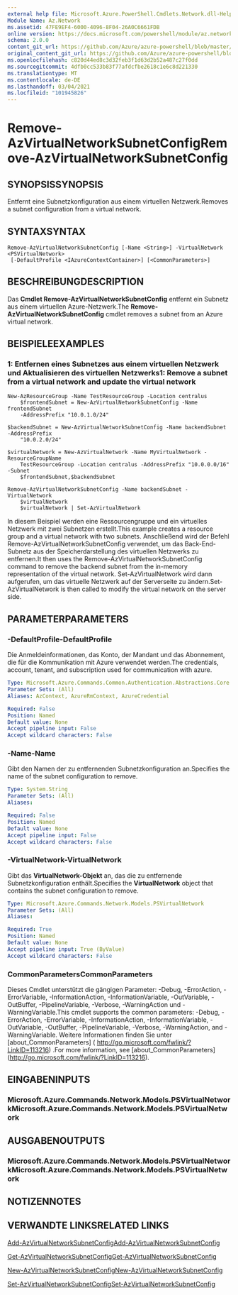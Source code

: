 ```yaml
---
external help file: Microsoft.Azure.PowerShell.Cmdlets.Network.dll-Help.xml
Module Name: Az.Network
ms.assetid: 47FE9EF4-6000-4096-8F04-26A0C6661FDB
online version: https://docs.microsoft.com/powershell/module/az.network/remove-azvirtualnetworksubnetconfig
schema: 2.0.0
content_git_url: https://github.com/Azure/azure-powershell/blob/master/src/Network/Network/help/Remove-AzVirtualNetworkSubnetConfig.md
original_content_git_url: https://github.com/Azure/azure-powershell/blob/master/src/Network/Network/help/Remove-AzVirtualNetworkSubnetConfig.md
ms.openlocfilehash: c820d44ed8c3d32feb3f1d63d2b52a487c27f0dd
ms.sourcegitcommit: 4dfb0cc533b83f77afdcfbe2618c1e6c8d221330
ms.translationtype: MT
ms.contentlocale: de-DE
ms.lasthandoff: 03/04/2021
ms.locfileid: "101945826"
---
```

# <span data-ttu-id="4f22b-101">Remove-AzVirtualNetworkSubnetConfig</span><span class="sxs-lookup"><span data-stu-id="4f22b-101">Remove-AzVirtualNetworkSubnetConfig</span></span>

## <span data-ttu-id="4f22b-102">SYNOPSIS</span><span class="sxs-lookup"><span data-stu-id="4f22b-102">SYNOPSIS</span></span>
<span data-ttu-id="4f22b-103">Entfernt eine Subnetzkonfiguration aus einem virtuellen Netzwerk.</span><span class="sxs-lookup"><span data-stu-id="4f22b-103">Removes a subnet configuration from a virtual network.</span></span>

## <span data-ttu-id="4f22b-104">SYNTAX</span><span class="sxs-lookup"><span data-stu-id="4f22b-104">SYNTAX</span></span>

```
Remove-AzVirtualNetworkSubnetConfig [-Name <String>] -VirtualNetwork <PSVirtualNetwork>
 [-DefaultProfile <IAzureContextContainer>] [<CommonParameters>]
```

## <span data-ttu-id="4f22b-105">BESCHREIBUNG</span><span class="sxs-lookup"><span data-stu-id="4f22b-105">DESCRIPTION</span></span>
<span data-ttu-id="4f22b-106">Das **Cmdlet Remove-AzVirtualNetworkSubnetConfig** entfernt ein Subnetz aus einem virtuellen Azure-Netzwerk.</span><span class="sxs-lookup"><span data-stu-id="4f22b-106">The **Remove-AzVirtualNetworkSubnetConfig** cmdlet removes a subnet from an Azure virtual network.</span></span>

## <span data-ttu-id="4f22b-107">BEISPIELE</span><span class="sxs-lookup"><span data-stu-id="4f22b-107">EXAMPLES</span></span>

### <span data-ttu-id="4f22b-108">1: Entfernen eines Subnetzes aus einem virtuellen Netzwerk und Aktualisieren des virtuellen Netzwerks</span><span class="sxs-lookup"><span data-stu-id="4f22b-108">1: Remove a subnet from a virtual network and update the virtual network</span></span>
```
New-AzResourceGroup -Name TestResourceGroup -Location centralus
    $frontendSubnet = New-AzVirtualNetworkSubnetConfig -Name frontendSubnet 
    -AddressPrefix "10.0.1.0/24"

$backendSubnet = New-AzVirtualNetworkSubnetConfig -Name backendSubnet -AddressPrefix 
    "10.0.2.0/24"

$virtualNetwork = New-AzVirtualNetwork -Name MyVirtualNetwork -ResourceGroupName 
    TestResourceGroup -Location centralus -AddressPrefix "10.0.0.0/16" -Subnet 
    $frontendSubnet,$backendSubnet

Remove-AzVirtualNetworkSubnetConfig -Name backendSubnet -VirtualNetwork 
    $virtualNetwork
    $virtualNetwork | Set-AzVirtualNetwork
```

<span data-ttu-id="4f22b-109">In diesem Beispiel werden eine Ressourcengruppe und ein virtuelles Netzwerk mit zwei Subnetzen erstellt.</span><span class="sxs-lookup"><span data-stu-id="4f22b-109">This example creates a resource group and a virtual network with two subnets.</span></span> <span data-ttu-id="4f22b-110">Anschließend wird der Befehl Remove-AzVirtualNetworkSubnetConfig verwendet, um das Back-End-Subnetz aus der Speicherdarstellung des virtuellen Netzwerks zu entfernen.</span><span class="sxs-lookup"><span data-stu-id="4f22b-110">It then uses the Remove-AzVirtualNetworkSubnetConfig command to remove the backend subnet from the in-memory representation of the virtual network.</span></span> <span data-ttu-id="4f22b-111">Set-AzVirtualNetwork wird dann aufgerufen, um das virtuelle Netzwerk auf der Serverseite zu ändern.</span><span class="sxs-lookup"><span data-stu-id="4f22b-111">Set-AzVirtualNetwork is then called to modify the virtual network on the server side.</span></span>

## <span data-ttu-id="4f22b-112">PARAMETER</span><span class="sxs-lookup"><span data-stu-id="4f22b-112">PARAMETERS</span></span>

### <span data-ttu-id="4f22b-113">-DefaultProfile</span><span class="sxs-lookup"><span data-stu-id="4f22b-113">-DefaultProfile</span></span>
<span data-ttu-id="4f22b-114">Die Anmeldeinformationen, das Konto, der Mandant und das Abonnement, die für die Kommunikation mit Azure verwendet werden.</span><span class="sxs-lookup"><span data-stu-id="4f22b-114">The credentials, account, tenant, and subscription used for communication with azure.</span></span>

```yaml
Type: Microsoft.Azure.Commands.Common.Authentication.Abstractions.Core.IAzureContextContainer
Parameter Sets: (All)
Aliases: AzContext, AzureRmContext, AzureCredential

Required: False
Position: Named
Default value: None
Accept pipeline input: False
Accept wildcard characters: False
```

### <span data-ttu-id="4f22b-115">-Name</span><span class="sxs-lookup"><span data-stu-id="4f22b-115">-Name</span></span>
<span data-ttu-id="4f22b-116">Gibt den Namen der zu entfernenden Subnetzkonfiguration an.</span><span class="sxs-lookup"><span data-stu-id="4f22b-116">Specifies the name of the subnet configuration to remove.</span></span>

```yaml
Type: System.String
Parameter Sets: (All)
Aliases:

Required: False
Position: Named
Default value: None
Accept pipeline input: False
Accept wildcard characters: False
```

### <span data-ttu-id="4f22b-117">-VirtualNetwork</span><span class="sxs-lookup"><span data-stu-id="4f22b-117">-VirtualNetwork</span></span>
<span data-ttu-id="4f22b-118">Gibt das **VirtualNetwork-Objekt** an, das die zu entfernende Subnetzkonfiguration enthält.</span><span class="sxs-lookup"><span data-stu-id="4f22b-118">Specifies the **VirtualNetwork** object that contains the subnet configuration to remove.</span></span>

```yaml
Type: Microsoft.Azure.Commands.Network.Models.PSVirtualNetwork
Parameter Sets: (All)
Aliases:

Required: True
Position: Named
Default value: None
Accept pipeline input: True (ByValue)
Accept wildcard characters: False
```

### <span data-ttu-id="4f22b-119">CommonParameters</span><span class="sxs-lookup"><span data-stu-id="4f22b-119">CommonParameters</span></span>
<span data-ttu-id="4f22b-120">Dieses Cmdlet unterstützt die gängigen Parameter: -Debug, -ErrorAction, -ErrorVariable, -InformationAction, -InformationVariable, -OutVariable, -OutBuffer, -PipelineVariable, -Verbose, -WarningAction und -WarningVariable.</span><span class="sxs-lookup"><span data-stu-id="4f22b-120">This cmdlet supports the common parameters: -Debug, -ErrorAction, -ErrorVariable, -InformationAction, -InformationVariable, -OutVariable, -OutBuffer, -PipelineVariable, -Verbose, -WarningAction, and -WarningVariable.</span></span> <span data-ttu-id="4f22b-121">Weitere Informationen finden Sie unter [about_CommonParameters] ( http://go.microsoft.com/fwlink/?LinkID=113216) .</span><span class="sxs-lookup"><span data-stu-id="4f22b-121">For more information, see [about_CommonParameters] (http://go.microsoft.com/fwlink/?LinkID=113216).</span></span>

## <span data-ttu-id="4f22b-122">EINGABEN</span><span class="sxs-lookup"><span data-stu-id="4f22b-122">INPUTS</span></span>

### <span data-ttu-id="4f22b-123">Microsoft.Azure.Commands.Network.Models.PSVirtualNetwork</span><span class="sxs-lookup"><span data-stu-id="4f22b-123">Microsoft.Azure.Commands.Network.Models.PSVirtualNetwork</span></span>

## <span data-ttu-id="4f22b-124">AUSGABEN</span><span class="sxs-lookup"><span data-stu-id="4f22b-124">OUTPUTS</span></span>

### <span data-ttu-id="4f22b-125">Microsoft.Azure.Commands.Network.Models.PSVirtualNetwork</span><span class="sxs-lookup"><span data-stu-id="4f22b-125">Microsoft.Azure.Commands.Network.Models.PSVirtualNetwork</span></span>

## <span data-ttu-id="4f22b-126">NOTIZEN</span><span class="sxs-lookup"><span data-stu-id="4f22b-126">NOTES</span></span>

## <span data-ttu-id="4f22b-127">VERWANDTE LINKS</span><span class="sxs-lookup"><span data-stu-id="4f22b-127">RELATED LINKS</span></span>

[<span data-ttu-id="4f22b-128">Add-AzVirtualNetworkSubnetConfig</span><span class="sxs-lookup"><span data-stu-id="4f22b-128">Add-AzVirtualNetworkSubnetConfig</span></span>](./Add-AzVirtualNetworkSubnetConfig.md)

[<span data-ttu-id="4f22b-129">Get-AzVirtualNetworkSubnetConfig</span><span class="sxs-lookup"><span data-stu-id="4f22b-129">Get-AzVirtualNetworkSubnetConfig</span></span>](./Get-AzVirtualNetworkSubnetConfig.md)

[<span data-ttu-id="4f22b-130">New-AzVirtualNetworkSubnetConfig</span><span class="sxs-lookup"><span data-stu-id="4f22b-130">New-AzVirtualNetworkSubnetConfig</span></span>](./New-AzVirtualNetworkSubnetConfig.md)

[<span data-ttu-id="4f22b-131">Set-AzVirtualNetworkSubnetConfig</span><span class="sxs-lookup"><span data-stu-id="4f22b-131">Set-AzVirtualNetworkSubnetConfig</span></span>](./Set-AzVirtualNetworkSubnetConfig.md)


